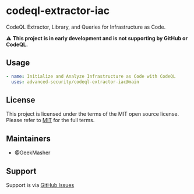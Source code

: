 # codeql-extractor-iac

CodeQL Extractor, Library, and Queries for Infrastructure as Code.

:warning: **This project is in early development and is not supporting by GitHub or CodeQL.**

## Usage

```yaml
- name: Initialize and Analyze Infrastructure as Code with CodeQL
  uses: advanced-security/codeql-extractor-iac@main
```

## License

This project is licensed under the terms of the MIT open source license. Please refer to [MIT](./LICENSE.md) for the full terms.

## Maintainers

- @GeekMasher

## Support

Support is via [GitHub Issues](https://github.com/advanced-security/codeql-extractor-iac/issues)
